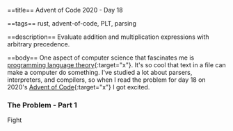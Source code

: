 ==title==
Advent of Code 2020 - Day 18

==tags==
rust, advent-of-code, PLT, parsing

==description==
Evaluate addition and multiplication expressions with arbitrary precedence.

==body==
One aspect of computer science that fascinates me is [programming language theory](https://en.wikipedia.org/wiki/Programming_language_theory){:target="x"}.
It's so cool that text in a file can make a computer do something.
I've studied a lot about parsers, interpreters, and compilers, so when I read
the problem for day 18 on 2020's [Advent of Code](https://adventofcode.com/2020/day/18){:target="x"}
I got excited.

### The Problem - Part 1
Fight
